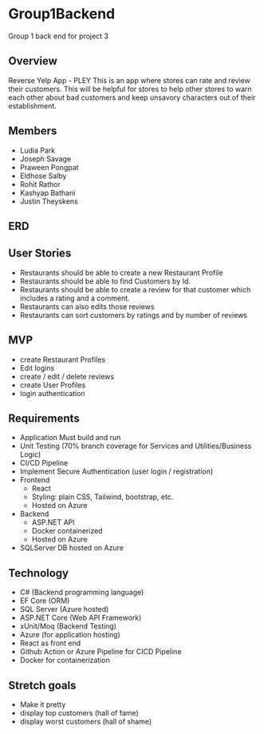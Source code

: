 # Group1Backend
Group 1 back end for project 3


## Overview
Reverse Yelp App - PLEY
This is an app where stores can rate and review their customers. This will be helpful for stores to help other stores to warn each other about bad customers and keep unsavory characters out of their establishment.

## Members
- Ludia Park
- Joseph Savage
- Praween Pongpat
- Eldhose Salby
- Rohit Rathor
- Kashyap Bathani
- Justin Theyskens

## ERD

## User Stories
- Restaurants should be able to create a new Restaurant Profile
- Restaurants should be able to find Customers by Id.
- Restaurants should be able to create a review for that customer which includes a rating and a comment.
- Restaurants can also edits those reviews
- Restaurants can sort customers by ratings and by number of reviews

## MVP
- create Restaurant Profiles
- Edit logins
- create / edit / delete reviews
- create User Profiles
- login authentication 

  
## Requirements
- Application Must build and run
- Unit Testing (70% branch coverage for Services and Utilities/Business Logic)
- CI/CD Pipeline
- Implement Secure Authentication (user login / registration)
- Frontend
    - React
    - Styling: plain CSS, Tailwind, bootstrap, etc.
    - Hosted on Azure
- Backend
    - ASP.NET API
    - Docker containerized
    - Hosted on Azure
- SQLServer DB hosted on Azure


## Technology
- C# (Backend programming language)
- EF Core (ORM)
- SQL Server (Azure hosted)
- ASP.NET Core (Web API Framework)
- xUnit/Moq (Backend Testing)
- Azure (for application hosting)
- React as front end
- Github Action or Azure Pipeline for CICD Pipeline
- Docker for containerization

## Stretch goals
- Make it pretty
- display top customers (hall of fame)
- display worst customers (hall of shame)
